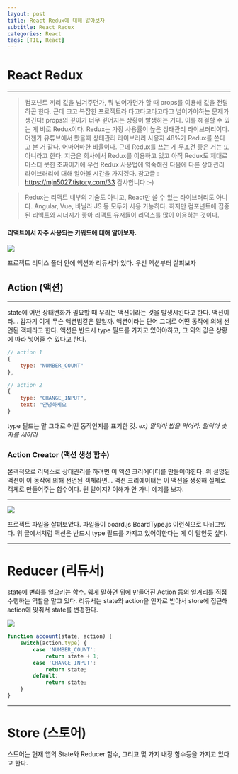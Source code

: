 ```yaml
---
layout: post
title: React Redux에 대해 알아보자
subtitle: React Redux
categories: React
tags: [TIL, React]
---
```



# React Redux
---
> 컴포넌트 끼리 값을 넘겨주던가, 뭐 넘어가던가 할 때 props를 이용해 값을 전달하곤 한다. 근데 크고 복잡한 프로젝트라 타고타고타고타고 넘어가야하는 문제가 생긴다! props의 깊이가 너무 깊어지는 상황이 발생하는 거다.
이를 해결할 수 있는 게 바로 Redux이다.
Redux는 가장 사용률이 높은 상태관리 라이브러리이다. 어젠가 유튜브에서 봤을때 상태관리 라이브러리 사용자 48%가 Redux를 쓴다고 본 거 같다.
어마어마한 비율이다. 근데 Redux를 쓰는 게 무조건 좋은 거는 또 아니라고 한다. 지금은 회사에서 Redux를 이용하고 있고 아직 Redux도 제대로 마스터 못한 초짜이기에 우선 Redux 사용법에 익숙해진 다음에 다른 상태관리 라이브러리에 대해 알아볼 시간을 가지겠다.
참고글 : https://mjn5027.tistory.com/33 감사합니다 :-)

>  Redux는 리액트 내부의 기술도 아니고, React만 쓸 수 있는 라이브러리도 아니다. Angular, Vue, 바닐라 JS 등 모두가 사용 가능하다.
하지만 컴포넌트에 집중된 리액트와 시너지가 좋아 리액트 유저들이 리덕스를 많이 이용하는 것이다.


#### 리액트에서 자주 사용되는 키워드에 대해 알아보자.

![](https://images.velog.io/images/normalduck/post/e3043fb2-0e42-4b6d-90f4-6301ebe41f49/image.png)

프로젝트 리덕스 폴더 안에 액션과 리듀서가 있다. 우선 액션부터 살펴보자





## Action (액션)

---

state에 어떤 상태변화가 필요할 때 우리는 액션이라는 것을 발생시킨다고 한다. 액션이라... 갑자기 이게 무슨 액션빔같은 말일까.
액션이라는 단어 그대로 어떤 동작에 의해 선언된 객체라고 한다.
액션은 반드시 type 필드를 가지고 있어야하고, 그 외의 값은 상황에 따라 넣어줄 수 있다고 한다.

```javascript
// action 1
{
    type: "NUMBER_COUNT"
},

// action 2
{
    type: "CHANGE_INPUT",
    text: "안녕하세요
}
```

type 필드는 말 그대로 어떤 동작인지를 표기한 것.
_ex) 말덕아 밥을 먹어라. 말덕아 숫자를 세어라_



### Action Creator (액션 생성 함수)	


본격적으로 리덕스로 상태관리를 하려면 이 액션 크리에이터를 만들어야한다.
위 설명된 액션이 이 동작에 의해 선언된 객체라면... 액션 크리에이터는
이 액션을 생성해 실제로 객체로 만들어주는 함수이다.
뭔 말이지? 이해가 안 가니 예제를 보자.

---


![](https://images.velog.io/images/normalduck/post/70719ae6-21ee-4c81-8f2a-59ddb8afd33d/image.png)


프로젝트 파일을 살펴보았다. 파일들이 board.js BoardType.js 이런식으로 나뉘고있다. 위 글에서처럼 액션은 반드시 type 필드를 가지고 있어야한다는 게 이 말인듯 싶다.



---

# Reducer (리듀서)


state에 변화를 일으키는 함수. 쉽게 말하면 위에 만들어진 Action 등의 일거리를 직접 수행하는 역할을 맡고 있다.
리듀서는 state와 action을 인자로 받아서 store에 접근해 action에 맞춰서
state를 변경한다.


![](https://images.velog.io/images/normalduck/post/0606623d-2d5e-40e8-8104-0ee224e33b4b/image.png)


```javascript
function account(state, action) {
    switch(action.type) {
        case 'NUMBER_COUNT':
            return state + 1;
        case 'CHANGE_INPUT':
            return state;
        default:
            return state;
    }
}
```

---
# Store (스토어)

스토어는 현재 앱의 State와 Reducer 함수, 그리고 몇 가지 내장 함수등을 가지고 있다고 한다.
